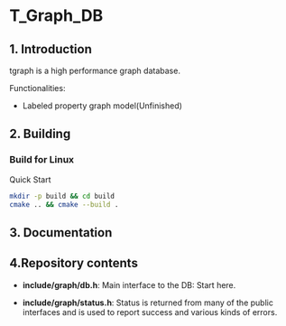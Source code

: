 # T_Graph_DB


## 1. Introduction
tgraph is a high performance graph database.

Functionalities:
* Labeled property graph model(Unfinished)


## 2. Building

### Build for Linux
Quick Start
```bash
mkdir -p build && cd build
cmake .. && cmake --build .
```

## 3. Documentation

## 4.Repository contents

* **include/graph/db.h**: Main interface to the DB: Start here.

* **include/graph/status.h**: Status is returned from many of the public interfaces and is used to report success and various kinds of errors.
